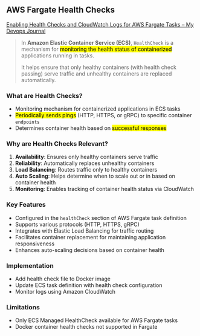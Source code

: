 ## AWS Fargate Health Checks

[Enabling Health Checks and CloudWatch Logs for AWS Fargate Tasks &#8211; My Devops Journal](https://skundunotes.com/2024/06/27/enabling-health-checks-and-cloudwatch-logs-for-aws-fargate-tasks/)

> In **Amazon Elastic Container Service (ECS)**, `HealthCheck` is a mechanism for <mark>monitoring the health status of containerized</mark> applications running in tasks.
> 
> It helps ensure that only healthy containers (with health check passing) serve traffic and unhealthy containers are replaced automatically.

### What are Health Checks?

- Monitoring mechanism for containerized applications in ECS tasks
- <mark>Periodically sends pings</mark> (HTTP, HTTPS, or gRPC) to specific container `endpoints`
- Determines container health based on <mark>successful responses</mark>

### Why are Health Checks Relevant?

1. **Availability**: Ensures only healthy containers serve traffic
2. **Reliability**: Automatically replaces unhealthy containers
3. **Load Balancing**: Routes traffic only to healthy containers
4. **Auto Scaling**: Helps determine when to scale out or in based on container health
5. **Monitoring**: Enables tracking of container health status via CloudWatch

### Key Features

- Configured in the `healthCheck` section of AWS Fargate task definition
- Supports various protocols (HTTP, HTTPS, gRPC)
- Integrates with Elastic Load Balancing for traffic routing
- Facilitates container replacement for maintaining application responsiveness
- Enhances auto-scaling decisions based on container health

### Implementation

- Add health check file to Docker image
- Update ECS task definition with health check configuration
- Monitor logs using Amazon CloudWatch

### Limitations

- Only ECS Managed HealthCheck available for AWS Fargate tasks
- Docker container health checks not supported in Fargate
